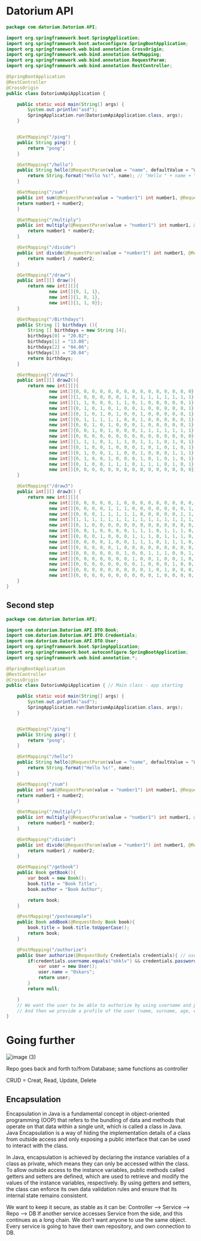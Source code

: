 # Datorium API

```java
package com.datorium.Datorium.API;

import org.springframework.boot.SpringApplication;
import org.springframework.boot.autoconfigure.SpringBootApplication;
import org.springframework.web.bind.annotation.CrossOrigin;
import org.springframework.web.bind.annotation.GetMapping;
import org.springframework.web.bind.annotation.RequestParam;
import org.springframework.web.bind.annotation.RestController;

@SpringBootApplication
@RestController
@CrossOrigin
public class DatoriumApiApplication {

	public static void main(String[] args) {
		System.out.println("asd");
		SpringApplication.run(DatoriumApiApplication.class, args);
	}


	@GetMapping("/ping")
	public String ping() {
		return "pong";
	}

	@GetMapping("/hello")
	public String hello(@RequestParam(value = "name", defaultValue = "World") String name) {
		return String.format("Hello %s!", name); // "Hello " + name + "!";
	}

	@GetMapping("/sum")
	public int sum(@RequestParam(value = "number1") int number1, @RequestParam(value = "number2") int number2){
	return number1 + number2;
	}

	@GetMapping("/multiply")
	public int multiply(@RequestParam(value = "number1") int number1, @RequestParam(value = "number2") int number2){
		return number1 * number2;
	}

	@GetMapping("/divide")
	public int divide(@RequestParam(value = "number1") int number1, @RequestParam(value = "number2") int number2){
		return number1 / number2;
	}

	@GetMapping("/draw")
	public int[][] draw(){
		return new int[][]{
				new int[]{0, 1, 1},
				new int[]{1, 0, 1},
				new int[]{1, 1, 0}};
	}

	@GetMapping("/Birthdays")
	public String [] birthdays (){
		String [] birthdays = new String [4];
		birthdays[0] = "20.02";
		birthdays[1] = "13.08";
		birthdays[2] = "04.06";
		birthdays[3] = "20.04";
		return birthdays;
	}

	@GetMapping("/draw2")
	public int[][] draw2(){
		return new int[][]{
				new int[]{0, 0, 0, 0, 0, 0, 0, 0, 0, 0, 0, 0, 0, 0, 0},
				new int[]{1, 0, 0, 0, 0, 0, 1, 0, 1, 1, 1, 1, 1, 1, 1},
				new int[]{1, 1, 0, 0, 0, 1, 1, 0, 1, 0, 0, 0, 0, 0, 1},
				new int[]{0, 1, 0, 1, 0, 1, 0, 0, 1, 0, 0, 0, 0, 0, 1},
				new int[]{0, 1, 0, 1, 0, 1, 0, 0, 1, 0, 0, 0, 0, 0, 1},
				new int[]{0, 1, 1, 1, 1, 1, 0, 0, 1, 0, 0, 0, 0, 0, 1},
				new int[]{0, 0, 1, 0, 1, 0, 0, 0, 1, 0, 0, 0, 0, 0, 1},
				new int[]{0, 0, 1, 0, 1, 0, 0, 0, 1, 1, 1, 1, 1, 1, 1},
				new int[]{0, 0, 0, 0, 0, 0, 0, 0, 0, 0, 0, 0, 0, 0, 0},
				new int[]{1, 1, 1, 0, 1, 1, 1, 0, 1, 1, 1, 0, 1, 0, 1},
				new int[]{0, 1, 0, 0, 1, 0, 0, 0, 1, 0, 1, 0, 1, 0, 1},
				new int[]{0, 1, 0, 0, 1, 1, 0, 0, 1, 0, 0, 0, 1, 1, 1},
				new int[]{0, 1, 0, 0, 1, 0, 0, 0, 1, 0, 1, 0, 1, 0, 1},
				new int[]{0, 1, 0, 0, 1, 1, 1, 0, 1, 1, 1, 0, 1, 0, 1},
				new int[]{0, 0, 0, 0, 0, 0, 0, 0, 0, 0, 0, 0, 0, 0, 0}};
	}

	@GetMapping("/draw3")
	public int[][] draw3() {
		return new int[][]{
				new int[]{0, 0, 0, 0, 0, 1, 0, 0, 0, 0, 0, 0, 0, 0, 0, 1, 0, 0, 0, 0, 0},
				new int[]{0, 0, 0, 0, 1, 1, 1, 0, 0, 0, 0, 0, 0, 0, 1, 1, 1, 0, 0, 0, 0},
				new int[]{0, 0, 0, 1, 1, 1, 1, 1, 0, 0, 0, 0, 0, 1, 1, 1, 1, 1, 0, 0, 0},
				new int[]{1, 1, 1, 1, 1, 1, 1, 1, 1, 1, 1, 1, 1, 1, 1, 1, 1, 1, 1, 1, 1},
				new int[]{0, 1, 0, 0, 0, 0, 0, 0, 0, 0, 0, 0, 0, 0, 0, 0, 0, 0, 0, 1, 0},
				new int[]{0, 0, 1, 0, 0, 0, 0, 1, 1, 1, 0, 1, 1, 1, 0, 0, 0, 0, 1, 0, 0},
				new int[]{0, 0, 0, 1, 0, 0, 0, 1, 1, 1, 0, 1, 1, 1, 0, 0, 0, 1, 0, 0, 0},
				new int[]{0, 0, 0, 0, 1, 0, 0, 1, 1, 1, 0, 1, 1, 1, 0, 0, 1, 0, 0, 0, 0},
				new int[]{0, 0, 0, 0, 0, 1, 0, 0, 0, 0, 0, 0, 0, 0, 0, 1, 0, 0, 0, 0, 0},
				new int[]{0, 0, 0, 0, 0, 0, 1, 0, 0, 1, 1, 1, 0, 0, 1, 0, 0, 0, 0, 0, 0},
				new int[]{0, 0, 0, 0, 0, 0, 0, 1, 0, 0, 1, 0, 0, 1, 0, 0, 0, 0, 0, 0, 0},
				new int[]{0, 0, 0, 0, 0, 0, 0, 0, 1, 0, 0, 0, 1, 0, 0, 0, 0, 0, 0, 0, 0},
				new int[]{0, 0, 0, 0, 0, 0, 0, 0, 0, 1, 0, 1, 0, 0, 0, 0, 0, 0, 0, 0, 0},
				new int[]{0, 0, 0, 0, 0, 0, 0, 0, 0, 0, 1, 0, 0, 0, 0, 0, 0, 0, 0, 0, 0}};
	}
}

```

## Second step
```java
package com.datorium.Datorium.API;

import com.datorium.Datorium.API.DTO.Book;
import com.datorium.Datorium.API.DTO.Credentials;
import com.datorium.Datorium.API.DTO.User;
import org.springframework.boot.SpringApplication;
import org.springframework.boot.autoconfigure.SpringBootApplication;
import org.springframework.web.bind.annotation.*;

@SpringBootApplication
@RestController
@CrossOrigin
public class DatoriumApiApplication { // Main class - app starting

	public static void main(String[] args) {
		System.out.println("asd");
		SpringApplication.run(DatoriumApiApplication.class, args);
	}


	@GetMapping("/ping")
	public String ping() {
		return "pong";
	}

	@GetMapping("/hello")
	public String hello(@RequestParam(value = "name", defaultValue = "World") String name) {
		return String.format("Hello %s!", name);
	}

	@GetMapping("/sum")
	public int sum(@RequestParam(value = "number1") int number1, @RequestParam(value = "number2") int number2){
	return number1 + number2;
	}

	@GetMapping("/multiply")
	public int multiply(@RequestParam(value = "number1") int number1, @RequestParam(value = "number2") int number2){
		return number1 * number2;
	}

	@GetMapping("/divide")
	public int divide(@RequestParam(value = "number1") int number1, @RequestParam(value = "number2") int number2){
		return number1 / number2;
	}

	@GetMapping("/getbook")
	public Book getBook(){
		var book = new Book();
		book.title = "Book Title";
		book.author = "Book Author";

		return book;
	}

	@PostMapping("/postexample")
	public Book addBook(@RequestBody Book book){
		book.title = book.title.toUpperCase();
		return book;
	}

	@PostMapping("/authorize")
	public User authorize(@RequestBody Credentials credentials){ // username + password
		if(credentials.username.equals("okklv") && credentials.password.equals("Password123")){
			var user = new User();
			user.name = "Oskars";
			return user;
		}
		return null;

	}
	// We want the user to be able to authorize by using username and password
	// And then we provide a profile of the user (name, surname, age, e-mail)
}
```

# Going further
![image (3)](https://github.com/user-attachments/assets/addf549c-5541-494b-9b81-c5553784139c)

Repo goes back and forth to/from Database; same functions as controller

CRUD = Creat, Read, Update, Delete

## Encapsulation
Encapsulation in Java is a fundamental concept in object-oriented programming (OOP) that refers to the bundling of data and methods that operate on that data within a single unit, which is called a class in Java. Java Encapsulation is a way of hiding the implementation details of a class from outside access and only exposing a public interface that can be used to interact with the class.

In Java, encapsulation is achieved by declaring the instance variables of a class as private, which means they can only be accessed within the class. To allow outside access to the instance variables, public methods called getters and setters are defined, which are used to retrieve and modify the values of the instance variables, respectively. By using getters and setters, the class can enforce its own data validation rules and ensure that its internal state remains consistent.

We want to keep it secure, as stable as it can be: Controller --> Service --> Repo --> DB
If another service accesses Service from the side, and this continues as a long chain.
We don't want anyone to use the same object. Every service is going to have their own repository, and own connection to DB. 
